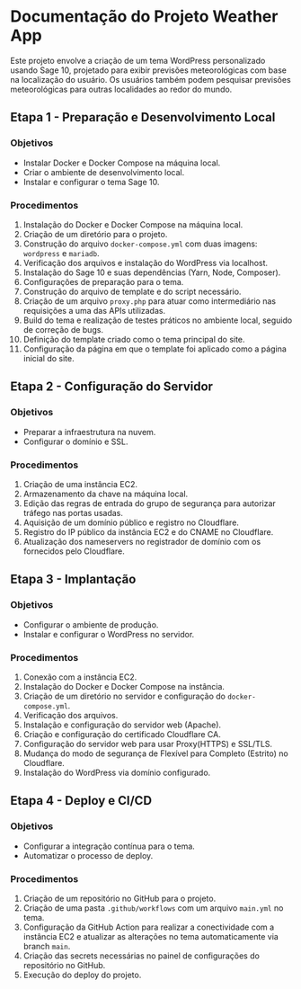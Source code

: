 # Documentação do Projeto Weather App

Este projeto envolve a criação de um tema WordPress personalizado usando Sage 10, projetado para exibir previsões meteorológicas com base na localização do usuário. Os usuários também podem pesquisar previsões meteorológicas para outras localidades ao redor do mundo.

## Etapa 1 - Preparação e Desenvolvimento Local

### Objetivos
- Instalar Docker e Docker Compose na máquina local.
- Criar o ambiente de desenvolvimento local.
- Instalar e configurar o tema Sage 10.

### Procedimentos
1. Instalação do Docker e Docker Compose na máquina local.
2. Criação de um diretório para o projeto.
3. Construção do arquivo `docker-compose.yml` com duas imagens: `wordpress` e `mariadb`.
4. Verificação dos arquivos e instalação do WordPress via localhost.
5. Instalação do Sage 10 e suas dependências (Yarn, Node, Composer).
6. Configurações de preparação para o tema.
7. Construção do arquivo de template e do script necessário.
8. Criação de um arquivo `proxy.php` para atuar como intermediário nas requisições a uma das APIs utilizadas.
9. Build do tema e realização de testes práticos no ambiente local, seguido de correção de bugs.
10. Definição do template criado como o tema principal do site.
11. Configuração da página em que o template foi aplicado como a página inicial do site.

## Etapa 2 - Configuração do Servidor

### Objetivos
- Preparar a infraestrutura na nuvem.
- Configurar o domínio e SSL.

### Procedimentos
1. Criação de uma instância EC2.
2. Armazenamento da chave na máquina local.
3. Edição das regras de entrada do grupo de segurança para autorizar tráfego nas portas usadas.
4. Aquisição de um domínio público e registro no Cloudflare.
5. Registro do IP público da instância EC2 e do CNAME no Cloudflare.
6. Atualização dos nameservers no registrador de domínio com os fornecidos pelo Cloudflare.

## Etapa 3 - Implantação

### Objetivos
- Configurar o ambiente de produção.
- Instalar e configurar o WordPress no servidor.

### Procedimentos
1. Conexão com a instância EC2.
2. Instalação do Docker e Docker Compose na instância.
3. Criação de um diretório no servidor e configuração do `docker-compose.yml`.
4. Verificação dos arquivos.
5. Instalação e configuração do servidor web (Apache).
6. Criação e configuração do certificado Cloudflare CA.
7. Configuração do servidor web para usar Proxy(HTTPS) e SSL/TLS.
8. Mudança do modo de segurança de Flexível para Completo (Estrito) no Cloudflare.
9. Instalação do WordPress via domínio configurado.

## Etapa 4 - Deploy e CI/CD

### Objetivos
- Configurar a integração contínua para o tema.
- Automatizar o processo de deploy.

### Procedimentos
1. Criação de um repositório no GitHub para o projeto.
2. Criação de uma pasta `.github/workflows` com um arquivo `main.yml` no tema.
3. Configuração da GitHub Action para realizar a conectividade com a instância EC2 e atualizar as alterações no tema automaticamente via branch `main`.
4. Criação das secrets necessárias no painel de configurações do repositório no GitHub.
5. Execução do deploy do projeto.
